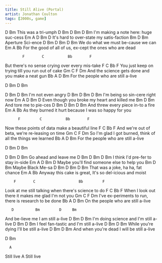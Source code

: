 ```yaml
---
title: Still Alive (Portal)
artist: Jonathan Coulton
tags: [2000s, game]
---
```


D       Bm
This was a tri-umph
D       Bm       D          Bm       D     Bm
    I'm making a note here: huge suc-cess
     Em           A              D        Bm     D
It's hard to over-state my satis-faction
Bm           D     Bm
Aperture Sci-ence
D      Bm         D       Bm       D     Bm
    We do what we must be-cause we can
Em              A                      Bb
For the good of all of us, ex-cept the ones who are dead
 
            F        C           Bb        F
But there's no sense crying over every mis-take
         F       C               Bb         F
You just keep on trying till you run out of cake
        Gm           C            F           Dm
And the science gets done and you make a neat gun
        Bb         A           D     Bm
For the people who are still a-live
 
D     Bm     D     Bm
 
D       Bm       D       Bm
    I'm not even angry
D       Bm        D      Bm         D     Bm
        I'm being so sin-cere right now
Em              A                  D          Bm     D
Even though you broke my heart and killed me
    Bm             D     Bm
And tore me to pie-ces
D       Bm          D        Bm   D     Bm
    And threw every piece in-to a fire
Em                A                     Bb
As they burned it hurt because I was so happy for you
 
          F         C           Bb        F
Now these points of data make a beautiful line
          F      C              Bb         F
And we're out of beta, we're re-leasing on time
       Gm         C                F                 Dm
So I'm glad I got burned, think of all the things we learned
        Bb         A           D     Bm
For the people who are still a-live
 
D     Bm     D     Bm
 
D   Bm           D        Bm
    Go ahead and leave me
D     Bm            D      Bm      D      Bm
    I think I'd pre-fer to stay in-side
Em                A               D         Bm     D
Maybe you'll find someone else to help you
Bm          D      Bm
Maybe Black Me-sa
D   Bm         D        Bm      D       Bm
    That was a joke, ha ha, fat chance
Em          A                          Bb
Anyway this cake is great, It's so del-icious and moist
 
        F        C                    Bb         F
Look at me still talking when there's science to do
       F        C                 Bb           F
When I look out there it makes me glad I'm not you
        Gm           C             F              Dm
I've ex-periments to run, there is research to be done
       Bb         A           D      Bm
On the people who are still a-live
 
       D          Bm         D     Bm
And be-lieve me I am still a-live
          D           Bm          D     Bm
I'm doing science and I'm still a-live
           D          Bm          D     Bm
I feel fan-tastic and I'm still a-live
             D          Bm         D     Bm
While you're dying I'll be still a-live
                D           Bm         D     Bm
And when you're dead I will be still a-live
 
D      Bm
 
      A
Still   live
      A
Still   live
